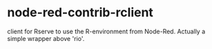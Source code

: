 # node-red-contrib-rclient
client for Rserve to use the R-environment from Node-Red. Actually a simple wrapper above 'rio'.
